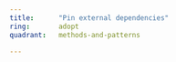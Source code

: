 ```yaml
---
title:      "Pin external dependencies"
ring:       adopt
quadrant:   methods-and-patterns

---
```

